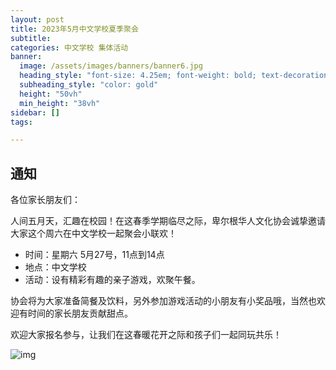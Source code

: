 ```yaml
---
layout: post
title: 2023年5月中文学校夏季聚会
subtitle: 
categories: 中文学校 集体活动
banner:
  image: /assets/images/banners/banner6.jpg
  heading_style: "font-size: 4.25em; font-weight: bold; text-decoration: underline"
  subheading_style: "color: gold"
  height: "50vh"
  min_height: "38vh"
sidebar: []
tags:

---
```


## 通知

各位家长朋友们：

人间五月天，汇趣在校园！在这春季学期临尽之际，卑尔根华人文化协会诚挚邀请大家这个周六在中文学校一起聚会小联欢！

* 时间：星期六 5月27号，11点到14点
* 地点：中文学校
* 活动：设有精彩有趣的亲子游戏，欢聚午餐。

协会将为大家准备简餐及饮料，另外参加游戏活动的小朋友有小奖品哦，当然也欢迎有时间的家长朋友贡献甜点。

欢迎大家报名参与，让我们在这春暖花开之际和孩子们一起同玩共乐！

![img](../../../assets/images/posters/20230527.jpeg)
